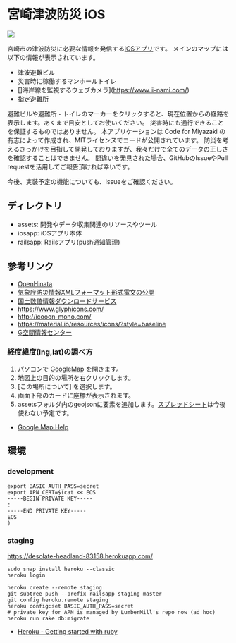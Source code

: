 # 宮崎津波防災 iOS

![](https://github.com/codeformiyazaki/m-tsunami-ios/workflows/CI/badge.svg)

宮崎市の津波防災に必要な情報を発信する[iOSアプリ](https://apps.apple.com/us/app/%E5%AE%AE%E5%B4%8E%E6%B4%A5%E6%B3%A2%E9%98%B2%E7%81%BD/id1462576599?ls=1)です。
メインのマップには以下の情報が表示されています。

- 津波避難ビル
- 災害時に稼働するマンホールトイレ
- []海岸線を監視するウェブカメラ](https://www.ii-nami.com/)
- [指定避難所](https://www.geospatial.jp/ckan/dataset/hinanbasho/resource/b2b56005-9c68-432c-8fa8-6cb312459a08)

避難ビルや避難所・トイレのマーカーをクリックすると、現在位置からの経路を表示します。あくまで目安としてお使いください。
災害時にも通行できることを保証するものではありません。
本アプリケーションは Code for Miyazaki の有志によって作成され、MITライセンスでコードが公開されています。
防災を考えるきっかけを目指して開発しておりますが、我々だけで全てのデータの正しさを確認することはできません。
間違いを発見された場合、GitHubのIssueやPull requestを活用してご報告頂ければ幸いです。

今後、実装予定の機能についても、Issueをご確認ください。

## ディレクトリ
- assets: 開発やデータ収集関連のリソースやツール
- iosapp: iOSアプリ本体
- railsapp: Railsアプリ(push通知管理)

## 参考リンク

- [OpenHinata](https://kenzkenz.xsrv.jp/aaa)
- [気象庁防災情報XMLフォーマット形式電文の公開](http://xml.kishou.go.jp/xmlpull.html)
- [国土数値情報ダウンロードサービス](http://nlftp.mlit.go.jp/ksj/)
- https://www.glyphicons.com/
- http://icooon-mono.com/
- https://material.io/resources/icons/?style=baseline
- [G空間情報センター](https://www.geospatial.jp/gp_front/)

### 経度緯度(lng,lat)の調べ方

1. パソコンで [GoogleMap](https://www.google.co.jp/maps) を開きます。
2. 地図上の目的の場所を右クリックします。
3. [この場所について] を選択します。
4. 画面下部のカードに座標が表示されます。
5. assetsフォルダ内のgeojsonに要素を追加します。[スプレッドシート](https://docs.google.com/spreadsheets/d/1FdGLrjkuGBtYe4DSTrTFV861ukzReuXsBDEJsw8oS1M/edit?usp=sharing)は今後使わない予定です。

- [Google Map Help](https://support.google.com/maps/answer/18539?co=GENIE.Platform%3DDesktop&hl=ja)


## 環境
### development
```
export BASIC_AUTH_PASS=secret
export APN_CERT=$(cat << EOS
-----BEGIN PRIVATE KEY-----
:
-----END PRIVATE KEY-----
EOS
)
```

### staging
https://desolate-headland-83158.herokuapp.com/

```
sudo snap install heroku --classic
heroku login

heroku create --remote staging
git subtree push --prefix railsapp staging master
git config heroku.remote staging
heroku config:set BASIC_AUTH_PASS=secret
# private key for APN is managed by LumberMill's repo now (ad hoc)
heroku run rake db:migrate
```
- [Heroku - Getting started with ruby](https://devcenter.heroku.com/articles/getting-started-with-ruby)
